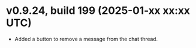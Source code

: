 # v0.9.24, build 199 (2025-01-xx xx:xx UTC)
- Added a button to remove a message from the chat thread.
